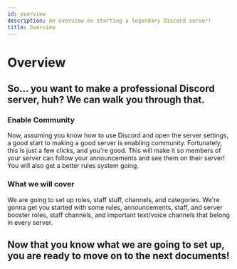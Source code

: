 ```yaml
---
id: overview
description: An overview on starting a legendary Discord server!
title: Overview
---
```


# Overview

## So... you want to make a professional Discord server, huh? We can walk you through that.

### Enable Community

Now, assuming you know how to use Discord and open the server settings, a good start to making a good server is enabling community. Fortunately, this is just a few clicks, and you're good. This will make it so members of your server can follow your announcements and see them on their server! You will also get a better rules system going.

### What we will cover

We are going to set up roles, staff stuff, channels, and categories. We're gonna get you started with some rules, announcements, staff, and server booster roles, staff channels, and important text/voice channels that belong in every server.

## Now that you know what we are going to set up, you are ready to move on to the next documents!
